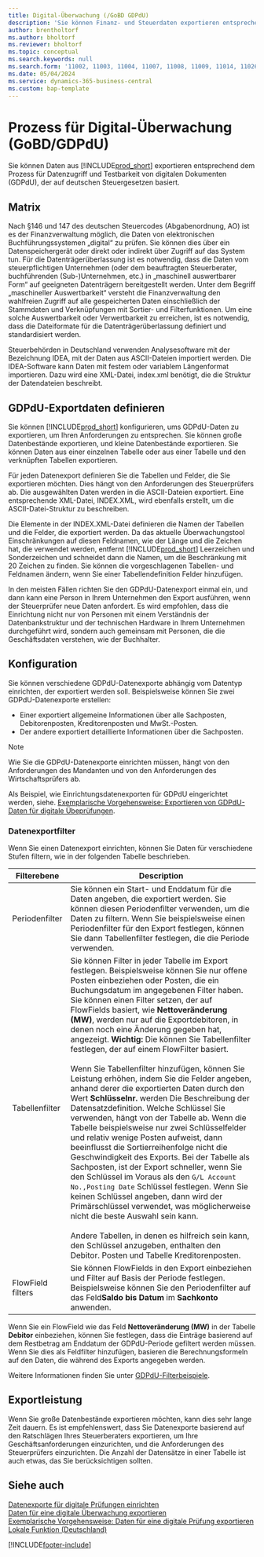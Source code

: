 ```yaml
---
title: Digital-Überwachung (/GoBD GDPdU)
description: 'Sie können Finanz- und Steuerdaten exportieren entsprechend dem Prozess für Datenzugriff und Testbarkeit von digitalen Dokumenten (GDPdU), der auf deutschen Steuergesetzen basiert.'
author: brentholtorf
ms.author: bholtorf
ms.reviewer: bholtorf
ms.topic: conceptual
ms.search.keywords: null
ms.search.form: '11002, 11003, 11004, 11007, 11008, 11009, 11014, 11026, 11027'
ms.date: 05/04/2024
ms.service: dynamics-365-business-central
ms.custom: bap-template
---
```

# <a name="process-for-digital-audits-gobdgdpdu"></a>Prozess für Digital-Überwachung (GoBD/GDPdU)

Sie können Daten aus [!INCLUDE[prod_short](../../includes/prod_short.md)] exportieren entsprechend dem Prozess für Datenzugriff und Testbarkeit von digitalen Dokumenten (GDPdU), der auf deutschen Steuergesetzen basiert.  

## <a name="overview"></a>Matrix

Nach §146 und 147 des deutschen Steuercodes (Abgabenordnung, AO) ist es der Finanzverwaltung möglich, die Daten von elektronischen Buchführungssystemen „digital“ zu prüfen. Sie können dies über ein Datenspeichergerät oder direkt oder indirekt über Zugriff auf das System tun. Für die Datenträgerüberlassung ist es notwendig, dass die Daten vom steuerpflichtigen Unternehmen (oder dem beauftragten Steuerberater, buchführenden (Sub-)Unternehmen, etc.) in „maschinell auswertbarer Form“ auf geeigneten Datenträgern bereitgestellt werden. Unter dem Begriff „maschineller Auswertbarkeit“ versteht die Finanzverwaltung den wahlfreien Zugriff auf alle gespeicherten Daten einschließlich der Stammdaten und Verknüpfungen mit Sortier- und Filterfunktionen. Um eine solche Auswertbarkeit oder Verwertbarkeit zu erreichen, ist es notwendig, dass die Dateiformate für die Datenträgerüberlassung definiert und standardisiert werden.  

Steuerbehörden in Deutschland verwenden Analysesoftware mit der Bezeichnung IDEA, mit der Daten aus ASCII-Dateien importiert werden. Die IDEA-Software kann Daten mit festem oder variablem Längenformat importieren. Dazu wird eine XML-Datei, index.xml benötigt, die die Struktur der Datendateien beschreibt.

## <a name="defining-gdpdu-export-data"></a>GDPdU-Exportdaten definieren

Sie können [!INCLUDE[prod_short](../../includes/prod_short.md)] konfigurieren, ums GDPdU-Daten zu exportieren, um Ihren Anforderungen zu entsprechen. Sie können große Datenbestände exportieren, und kleine Datenbestände exportieren. Sie können Daten aus einer einzelnen Tabelle oder aus einer Tabelle und den verknüpften Tabellen exportieren.  

Für jeden Datenexport definieren Sie die Tabellen und Felder, die Sie exportieren möchten. Dies hängt von den Anforderungen des Steuerprüfers ab. Die ausgewählten Daten werden in die ASCII-Dateien exportiert. Eine entsprechende XML-Datei, INDEX.XML, wird ebenfalls erstellt, um die ASCII-Datei-Struktur zu beschreiben.  

Die Elemente in der INDEX.XML-Datei definieren die Namen der Tabellen und die Felder, die exportiert werden. Da das aktuelle Überwachungstool Einschränkungen auf diesen Feldnamen, wie der Länge und die Zeichen hat, die verwendet werden, entfernt [!INCLUDE[prod_short](../../includes/prod_short.md)] Leerzeichen und Sonderzeichen und schneidet dann die Namen, um die Beschränkung mit 20 Zeichen zu finden. Sie können die vorgeschlagenen Tabellen- und Feldnamen ändern, wenn Sie einer Tabellendefinition Felder hinzufügen.  

In den meisten Fällen richten Sie den GDPdU-Datenexport einmal ein, und dann kann eine Person in Ihrem Unternehmen den Export ausführen, wenn der Steuerprüfer neue Daten anfordert. Es wird empfohlen, dass die Einrichtung nicht nur von Personen mit einem Verständnis der Datenbankstruktur und der technischen Hardware in Ihrem Unternehmen durchgeführt wird, sondern auch gemeinsam mit Personen, die die Geschäftsdaten verstehen, wie der Buchhalter.  

## <a name="configuration"></a>Konfiguration

Sie können verschiedene GDPdU-Datenexporte abhängig vom Datentyp einrichten, der exportiert werden soll. Beispielsweise können Sie zwei GDPdU-Datenexporte erstellen:  

- Einer exportiert allgemeine Informationen über alle Sachposten, Debitorenposten, Kreditorenposten und MwSt.-Posten.  
- Der andere exportiert detaillierte Informationen über die Sachposten.  

> [!NOTE]  
> Wie Sie die GDPdU-Datenexporte einrichten müssen, hängt von den Anforderungen des Mandanten und von den Anforderungen des Wirtschaftsprüfers ab.  

Als Beispiel, wie Einrichtungsdatenexporten für GDPdU eingerichtet werden, siehe. [Exemplarische Vorgehensweise: Exportieren von GDPdU-Daten für digitale Übeprüfungen](walkthrough-exporting-data-for-a-digital-audit.md).  

### <a name="data-export-filters"></a>Datenexportfilter

Wenn Sie einen Datenexport einrichten, können Sie Daten für verschiedene Stufen filtern, wie in der folgenden Tabelle beschrieben.  

|Filterebene|Description|  
|------------------|---------------------------------------|  
|Periodenfilter|Sie können ein Start- und Enddatum für die Daten angeben, die exportiert werden. Sie können diesen Periodenfilter verwenden, um die Daten zu filtern. Wenn Sie beispielsweise einen Periodenfilter für den Export festlegen, können Sie dann Tabellenfilter festlegen, die die Periode verwenden.|  
|Tabellenfilter|Sie können Filter in jeder Tabelle im Export festlegen. Beispielsweise können Sie nur offene Posten einbeziehen oder Posten, die ein Buchungsdatum im angegebenen Filter haben. Sie können einen Filter setzen, der auf FlowFields basiert, wie **Nettoveränderung (MW)**, werden nur auf die Exportdebitoren, in denen noch eine Änderung gegeben hat, angezeigt. **Wichtig:** Die können Sie Tabellenfilter festlegen, der auf einem FlowFilter basiert. <br /><br /> Wenn Sie Tabellenfilter hinzufügen, können Sie Leistung erhöhen, indem Sie die Felder angeben, anhand derer die exportierten Daten durch den Wert **Schlüsselnr.** werden Die Beschreibung der Datensatzdefinition. Welche Schlüssel Sie verwenden, hängt von der Tabelle ab. Wenn die Tabelle beispielsweise nur zwei Schlüsselfelder und relativ wenige Posten aufweist, dann beeinflusst die Sortierreihenfolge nicht die Geschwindigkeit des Exports. Bei der Tabelle als Sachposten, ist der Export schneller, wenn Sie den Schlüssel im Voraus als den `G/L Account No.,Posting Date` Schlüssel festlegen. Wenn Sie keinen Schlüssel angeben, dann wird der Primärschlüssel verwendet, was möglicherweise nicht die beste Auswahl sein kann.<br /><br /> Andere Tabellen, in denen es hilfreich sein kann, den Schlüssel anzugeben, enthalten den Debitor. Posten und Tabelle Kreditorenposten.|  
|FlowField filters|Sie können FlowFields in den Export einbeziehen und Filter auf Basis der Periode festlegen. Beispielsweise können Sie den Periodenfilter auf das Feld**Saldo bis Datum** im **Sachkonto** anwenden.|  

Wenn Sie ein FlowField wie das Feld **Nettoveränderung (MW)** in der Tabelle **Debitor** einbeziehen, können Sie festlegen, dass die Einträge basierend auf dem Restbetrag am Enddatum der GDPdU-Periode gefiltert werden müssen. Wenn Sie dies als Feldfilter hinzufügen, basieren die Berechnungsformeln auf den Daten, die während des Exports angegeben werden.

Weitere Informationen finden Sie unter [GDPdU-Filterbeispiele](gdpdu-filter-examples.md).

## <a name="export-performance"></a>Exportleistung

Wenn Sie große Datenbestände exportieren möchten, kann dies sehr lange Zeit dauern. Es ist empfehlenswert, dass Sie Datenexporte basierend auf den Ratschlägen Ihres Steuerberaters  exportieren, um Ihre Geschäftsanforderungen einzurichten, und die Anforderungen des Steuerprüfers einzurichten. Die Anzahl der Datensätze in einer Tabelle ist auch etwas, das Sie berücksichtigen sollten.  

## <a name="see-also"></a>Siehe auch
[Datenexporte für digitale Prüfungen einrichten](how-to-set-up-data-exports-for-digital-audits.md)  
[Daten für eine digitale Überwachung exportieren](how-to-export-data-for-a-digital-audit.md)  
[Exemplarische Vorgehensweise: Daten für eine digitale Prüfung exportieren](walkthrough-exporting-data-for-a-digital-audit.md)  
[Lokale Funktion (Deutschland)](germany-local-functionality.md)

[!INCLUDE[footer-include](../../includes/footer-banner.md)]
